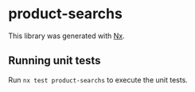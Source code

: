 # product-searchs

This library was generated with [Nx](https://nx.dev).

## Running unit tests

Run `nx test product-searchs` to execute the unit tests.
